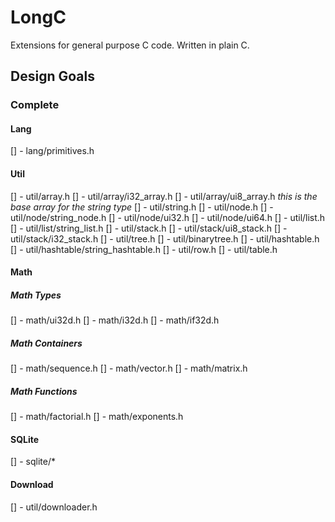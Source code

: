 # LongC
Extensions for general purpose C code. Written in plain C.

## Design Goals

### Complete

#### Lang
[] - lang/primitives.h

#### Util
[] - util/array.h
[] - util/array/i32_array.h
[] - util/array/ui8_array.h   *this is the base array for the string type*
[] - util/string.h
[] - util/node.h
[] - util/node/string_node.h
[] - util/node/ui32.h
[] - util/node/ui64.h
[] - util/list.h
[] - util/list/string_list.h
[] - util/stack.h
[] - util/stack/ui8_stack.h
[] - util/stack/i32_stack.h
[] - util/tree.h
[] - util/binarytree.h
[] - util/hashtable.h
[] - util/hashtable/string_hashtable.h
[] - util/row.h
[] - util/table.h

#### Math

##### Math Types
[] - math/ui32d.h
[] - math/i32d.h
[] - math/if32d.h

##### Math Containers
[] - math/sequence.h
[] - math/vector.h
[] - math/matrix.h

##### Math Functions
[] - math/factorial.h
[] - math/exponents.h

#### SQLite
[] - sqlite/*

#### Download
[] - util/downloader.h

